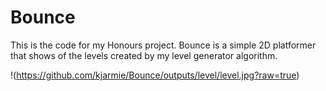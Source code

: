 # Bounce
 
This is the code for my Honours project. Bounce is a simple 2D platformer that shows of the levels created by my level generator algorithm.

!(https://github.com/kjarmie/Bounce/outputs/level/level.jpg?raw=true)
